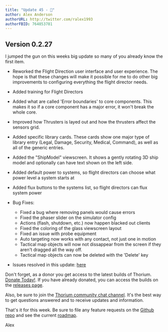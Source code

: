 ```yaml
---
title: "Update 45 - 🎨"
author: Alex Anderson
authorURL: http://twitter.com/ralex1993
authorFBID: 764853781
---
```


## Version 0.2.27

I jumped the gun on this weeks big update so many of you already know the first
item.

* Reworked the Flight Direction user interface and user experience. The hope is
  that these changes will make it possible for me to do other big improvements
  to configuring everything the flight director needs.
* Added training for Flight Directors
* Added what are called 'Error boundaries' to core components. This makes it so
  if a core component has a major error, it won't break the whole core.
* Improved how Thrusters is layed out and how the thrusters affect the sensors
  grid.
* Added specific library cards. These cards show one major type of library entry
  (Legal, Damage, Security, Medical, Command), as well as all of the generic
  entries.
* Added the "ShipModel" viewscreen. It shows a gently rotating 3D ship model and
  optionally can have text shown on the left side.
* Added default power to systems, so flight directors can choose what power
  level a system starts at
* Added flux buttons to the systems list, so flight directors can flux system
  power

* Bug Fixes:
  * Fixed a bug where removing panels would cause errors
  * Fixed the phaser slider on the simulator config
  * Actions (flash, shutdown, etc.) now happen blacked out clients
  * Fixed the coloring of the glass viewscreen layout
  * Fixed an issue with probe equipment
  * Auto targeting now works with any contact, not just one in motion
  * Tactical map objects will now not dissappear from the screen if they aren't
    dragged all the way off.
  * Tactical map objects can now be deleted with the 'Delete' key

- Issues resolved in this update:
  [here](https://github.com/Thorium-Sim/thorium/issues?utf8=✓&q=is%3Aissue+is%3Aclosed+closed%3A2018-05-06..2018-05-12)

Don't forget, as a donor you get access to the latest builds of Thorium.
[Donate Today!](/en/donate). If you have already donated, you can access the
builds on the [releases page](/en/releases).

Also, be sure to join the
[Thorium community chat channel](https://discord.gg/UvxTQZz). It's the best way
to get questions answered and to receive updates and information.

That's it for this week. Be sure to file any feature requests on the
[Github repo](https://github.com/Thorium-Sim/thorium/issues) and see the current
[roadmap](https://github.com/Thorium-Sim/thorium/projects/2).

Alex
